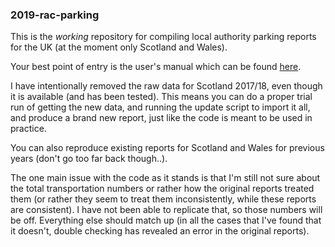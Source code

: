 ### 2019-rac-parking

This is the *working* repository for compiling local authority parking reports for the UK (at the moment only Scotland and Wales).

Your best point of entry is the user's manual which can be found [here](https://github.com/majazaloznik/2019-rac-parking/blob/master/docs/technical/instructions/user-guide.pdf). 

I have intentionally removed the raw data for Scotland 2017/18, even though it is available (and has been tested). This means you can do a proper trial run of getting the new data, and running the update script to import it all, and produce a brand new report, just like the code is meant to be used in practice. 

You can also reproduce existing reports for Scotland and Wales for previous years (don't go too far back though..). 

The one main issue with the code as it stands is that I'm still not sure about the total transportation numbers or rather how the original reports treated them (or rather they seem to treat them inconsistently, while these reports are consistent). I have not been able to replicate that, so those numbers will be off. Everything else should match up (in all the cases that I've found that it doesn't, double checking has revealed an error in the original reports). 